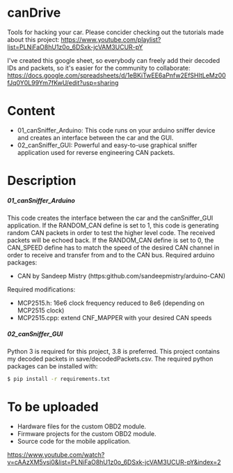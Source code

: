 # canDrive
Tools for hacking your car. Please concider checking out the tutorials made about this project:
https://www.youtube.com/playlist?list=PLNiFaO8hU1z0o_6DSxk-jcVAM3UCUR-pY

I've created this google sheet, so everybody can freely add their decoded IDs and packets, so it's easier for the community to collaborate:
https://docs.google.com/spreadsheets/d/1eBKiTwEE6aPnfw2EfSHItLeMz00fJq0Y0L99Ym7fKwU/edit?usp=sharing

# Content
- 01_canSniffer_Arduino: This code runs on your arduino sniffer device and creates an interface between the car and the GUI.
- 02_canSniffer_GUI: Powerful and easy-to-use graphical sniffer application used for reverse engineering CAN packets. 
# Description
##### 01_canSniffer_Arduino
This code creates the interface between the car and the canSniffer_GUI application. If the RANDOM_CAN define is set to 1, this code is generating random CAN packets in order to test the higher level code. The received packets will be echoed back. If the  RANDOM_CAN define is set to 0, the CAN_SPEED define  has to match the speed of the desired CAN channel in order to receive and transfer from and to the CAN bus.
 Required arduino packages: 
- CAN by Sandeep Mistry (https:github.com/sandeepmistry/arduino-CAN)

Required modifications: 
- MCP2515.h: 16e6 clock frequency reduced to 8e6 (depending on MCP2515 clock)
- MCP2515.cpp: extend CNF_MAPPER with your desired CAN speeds

##### 02_canSniffer_GUI
Python 3 is required for this project, 3.8 is preferred. This project contains my decoded packets in save/decodedPackets.csv. The required python packages can be installed with:
```sh
$ pip install -r requirements.txt
```
# To be uploaded
- Hardware files for the custom OBD2 module.
- Firmware projects for the custom OBD2 module.
- Source code for the mobile application.



https://www.youtube.com/watch?v=cAAzXM5vsi0&list=PLNiFaO8hU1z0o_6DSxk-jcVAM3UCUR-pY&index=2
